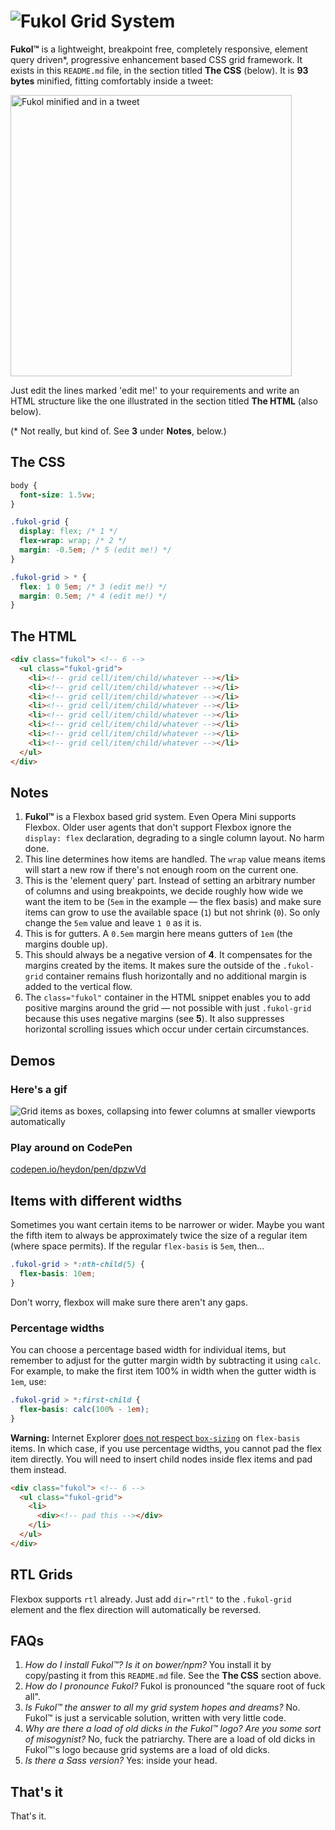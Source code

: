 # ![Fukol Grid System](logo.png)

**Fukol&trade;** is a lightweight, breakpoint free, completely responsive, element query driven\*, progressive enhancement based CSS grid framework. It exists in this `README.md` file, in the section titled **The CSS** (below). It is **93 bytes** minified, fitting comfortably inside a tweet:

<img src="tweet.png" alt="Fukol minified and in a tweet" width="450" />

Just edit the lines marked 'edit me!' to your requirements and write an HTML structure like the one illustrated in the section titled **The HTML** (also below).

(\* Not really, but kind of. See **3** under **Notes**, below.)

## The CSS

```css
body {
  font-size: 1.5vw;
}

.fukol-grid {
  display: flex; /* 1 */
  flex-wrap: wrap; /* 2 */
  margin: -0.5em; /* 5 (edit me!) */
}

.fukol-grid > * {
  flex: 1 0 5em; /* 3 (edit me!) */
  margin: 0.5em; /* 4 (edit me!) */
}
```

## The HTML

```html
<div class="fukol"> <!-- 6 -->
  <ul class="fukol-grid">
    <li><!-- grid cell/item/child/whatever --></li>
    <li><!-- grid cell/item/child/whatever --></li>
    <li><!-- grid cell/item/child/whatever --></li>
    <li><!-- grid cell/item/child/whatever --></li>
    <li><!-- grid cell/item/child/whatever --></li>
    <li><!-- grid cell/item/child/whatever --></li>
    <li><!-- grid cell/item/child/whatever --></li>
    <li><!-- grid cell/item/child/whatever --></li>
  </ul>
</div>
```

## Notes

1. **Fukol&trade;** is a Flexbox based grid system. Even Opera Mini supports Flexbox. Older user agents that don't support Flexbox ignore the `display: flex` declaration, degrading to a single column layout. No harm done.
2. This line determines how items are handled. The `wrap` value means items will start a new row if there's not enough room on the current one.
3. This is the 'element query' part. Instead of setting an arbitrary number of columns and using breakpoints, we decide roughly how wide we want the item to be (`5em` in the example — the flex basis) and make sure items can grow to use the available space (`1`) but not shrink (`0`). So only change the `5em` value and leave `1 0` as it is.
4. This is for gutters. A `0.5em` margin here means gutters of `1em` (the margins double up).
5. This should always be a negative version of **4**. It compensates for the margins created by the items. It makes sure the outside of the `.fukol-grid` container remains flush horizontally and no additional margin is added to the vertical flow.
6. The `class="fukol"` container in the HTML snippet enables you to add positive margins around the grid — not possible with just `.fukol-grid` because this uses negative margins (see **5**). It also suppresses horizontal scrolling issues which occur under certain circumstances.

## Demos

### Here's a gif

![Grid items as boxes, collapsing into fewer columns at smaller viewports automatically](fukol-demo.gif)

### Play around on CodePen

[codepen.io/heydon/pen/dpzwVd](http://codepen.io/heydon/pen/dpzwVd)

## Items with different widths

Sometimes you want certain items to be narrower or wider. Maybe you want the fifth item to always be approximately twice the size of a regular item (where space permits). If the regular `flex-basis` is `5em`, then&hellip;

```css
.fukol-grid > *:nth-child(5) {
  flex-basis: 10em;
}
```

Don't worry, flexbox will make sure there aren't any gaps.

### Percentage widths

You can choose a percentage based width for individual items, but remember to adjust for the gutter margin width by subtracting it using `calc`. For example, to make the first item 100% in width when the gutter width is `1em`, use:

```css
.fukol-grid > *:first-child {
  flex-basis: calc(100% - 1em);
}
```

**Warning:** Internet Explorer [does not respect `box-sizing`](https://github.com/philipwalton/flexbugs/issues/3#issuecomment-69036362) on `flex-basis` items. In which case, if you use percentage widths, you cannot pad the flex item directly. You will need to insert child nodes inside flex items and pad them instead.

```html
<div class="fukol"> <!-- 6 -->
  <ul class="fukol-grid">
    <li>
      <div><!-- pad this --></div>
    </li>
  </ul>
</div>
```

## RTL Grids

Flexbox supports `rtl` already. Just add `dir="rtl"` to the `.fukol-grid` element and the flex direction will automatically be reversed.

## FAQs

1. *How do I install Fukol&trade;? Is it on bower/npm?* You install it by copy/pasting it from this `README.md` file. See the **The CSS** section above.
2. *How do I pronounce Fukol?* Fukol is pronounced "the square root of fuck all".
3. *Is Fukol&trade; the answer to all my grid system hopes and dreams?* No. Fukol&trade; is just a servicable solution, written with very little code.
4. *Why are there a load of old dicks in the Fukol&trade; logo? Are you some sort of misogynist?* No, fuck the patriarchy. There are a load of old dicks in Fukol&trade;'s logo because grid systems are a load of old dicks.
5. *Is there a Sass version?* Yes: inside your head.

## That's it

That's it.
